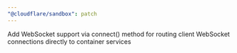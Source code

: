 ```yaml
---
"@cloudflare/sandbox": patch
---
```


Add WebSocket support via connect() method for routing client WebSocket connections directly to container services
